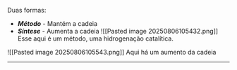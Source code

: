 Duas formas:

- ***Método***  - Mantém a cadeia
- ***Síntese*** - Aumenta a cadeia
![[Pasted image 20250806105432.png]]
Esse aqui é um método, uma hidrogenação catalítica. 

![[Pasted image 20250806105543.png]]
Aqui há um aumento da cadeia

---

